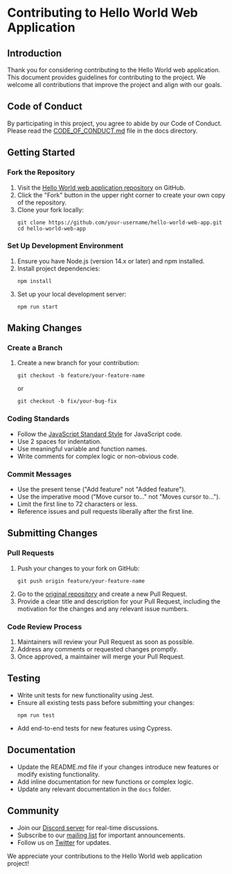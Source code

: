 # Contributing to Hello World Web Application

## Introduction

Thank you for considering contributing to the Hello World web application. This document provides guidelines for contributing to the project. We welcome all contributions that improve the project and align with our goals.

## Code of Conduct

By participating in this project, you agree to abide by our Code of Conduct. Please read the [CODE_OF_CONDUCT.md](CODE_OF_CONDUCT.md) file in the docs directory.

## Getting Started

### Fork the Repository

1. Visit the [Hello World web application repository](https://github.com/yourusername/hello-world-web-app) on GitHub.
2. Click the "Fork" button in the upper right corner to create your own copy of the repository.
3. Clone your fork locally:
   ```
   git clone https://github.com/your-username/hello-world-web-app.git
   cd hello-world-web-app
   ```

### Set Up Development Environment

1. Ensure you have Node.js (version 14.x or later) and npm installed.
2. Install project dependencies:
   ```
   npm install
   ```
3. Set up your local development server:
   ```
   npm run start
   ```

## Making Changes

### Create a Branch

1. Create a new branch for your contribution:
   ```
   git checkout -b feature/your-feature-name
   ```
   or
   ```
   git checkout -b fix/your-bug-fix
   ```

### Coding Standards

- Follow the [JavaScript Standard Style](https://standardjs.com/) for JavaScript code.
- Use 2 spaces for indentation.
- Use meaningful variable and function names.
- Write comments for complex logic or non-obvious code.

### Commit Messages

- Use the present tense ("Add feature" not "Added feature").
- Use the imperative mood ("Move cursor to..." not "Moves cursor to...").
- Limit the first line to 72 characters or less.
- Reference issues and pull requests liberally after the first line.

## Submitting Changes

### Pull Requests

1. Push your changes to your fork on GitHub:
   ```
   git push origin feature/your-feature-name
   ```
2. Go to the [original repository](https://github.com/yourusername/hello-world-web-app) and create a new Pull Request.
3. Provide a clear title and description for your Pull Request, including the motivation for the changes and any relevant issue numbers.

### Code Review Process

1. Maintainers will review your Pull Request as soon as possible.
2. Address any comments or requested changes promptly.
3. Once approved, a maintainer will merge your Pull Request.

## Testing

- Write unit tests for new functionality using Jest.
- Ensure all existing tests pass before submitting your changes:
  ```
  npm run test
  ```
- Add end-to-end tests for new features using Cypress.

## Documentation

- Update the README.md file if your changes introduce new features or modify existing functionality.
- Add inline documentation for new functions or complex logic.
- Update any relevant documentation in the `docs` folder.

## Community

- Join our [Discord server](https://discord.gg/hello-world-app) for real-time discussions.
- Subscribe to our [mailing list](https://example.com/mailing-list) for important announcements.
- Follow us on [Twitter](https://twitter.com/helloworldapp) for updates.

We appreciate your contributions to the Hello World web application project!